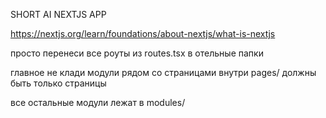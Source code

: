 SHORT AI NEXTJS APP

https://nextjs.org/learn/foundations/about-nextjs/what-is-nextjs

просто перенеси все роуты из routes.tsx в отельные папки

главное не клади модули рядом со страницами
внутри pages/ должны быть только страницы

все остальные модули лежат в modules/
